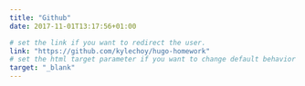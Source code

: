 ```yaml
---
title: "Github"
date: 2017-11-01T13:17:56+01:00

# set the link if you want to redirect the user.
link: "https://github.com/kylechoy/hugo-homework"
# set the html target parameter if you want to change default behavior
target: "_blank"
---
```

